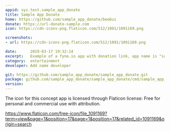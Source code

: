 ```yaml
---
appid: xyz.test.sample_app_donate
title: Sample App Donate
home: https://github.com/sample_app_donate/beebui
donate: https://url-donate-sample.com
icon: https://cdn-icons-png.flaticon.com/512/1091/1091169.png

screenshots:
- url: https://cdn-icons-png.flaticon.com/512/1091/1091169.png

date:      2019-03-17 19:32:14
excerpt:   Example of a fyne.io app with donation link, app name is "sample_app_donate"
category:  entertainment
developer: Add name developer

git: https://github.com/sample_app_donate/sample_app_donate.git
package: github.com/sample_app_donate/sample_app_donate/cmd/sample_app_donate
version: 
---
```


The icon for this concept app is licensed through Flaticon license: Free for personal and commercial use with attribution. 

https://www.flaticon.com/free-icon/file_1091169?term=view&page=1&position=17&page=1&position=17&related_id=1091169&origin=search
